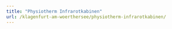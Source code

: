 ```yaml
---
title: "Physiotherm Infrarotkabinen"
url: /klagenfurt-am-woerthersee/physiotherm-infrarotkabinen/
---
```


